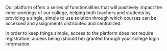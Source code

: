 Our platform offers a series of functionalities that will positively impact the inner workings of our college, helping both teachers and students by providing a single, simple to use solution through which courses can be accessed and assignments distributed and centralized.

In order to keep things simple, access to the platform does not require registration, access being (should be) granted through your college login information.

